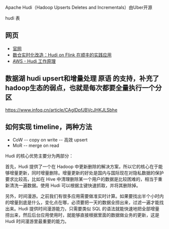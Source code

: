 
Apache Hudi（Hadoop Upserts Deletes and Incrementals）由Uber开源

hudi 表

## 网页

- [官网](https://hudi.apache.org/)
- [数仓实时化改造：Hudi on Flink 在顺丰的实践应用](https://www.infoq.cn/article/oahf08ykutidlemb5dha)
- [AWS - Hudi 工作原理](https://docs.aws.amazon.com/zh_cn/emr/latest/ReleaseGuide/emr-hudi-how-it-works.html)


## 数据湖 hudi upsert和增量处理 原语 的支持，补充了hadoop生态的弱点，也就是每次都要全量执行一个分区

https://www.infoq.cn/article/CAgIDpfJBVcJHKJLSbhe


## 如何实现 timeline，两种方法

- CoW -- copy on write -- 高效 upsert
- MoR -- merge on read

Hudi 的核心优势主要分为两部分：

首先，Hudi 提供了一个在 Hadoop 中更新删除的解决方案，所以它的核心在于能够增量更新，同时增量删除。增量更新的好处是国内与国际现在对隐私数据的保护要求比较高，比如在 Hive 中清理删除某一个用户的数据是比较困难的，相当于重新清洗一遍数据。使用 Hudi 可以根据主键快速抓取，并将其删除掉。

另外，时间漫游。之前我们有很多应用需要做准实时计算。如果要找出半个小时内的增量到底是什么，变化点在哪，必须要把一天的数据全捞出来，过滤一遍才能找出来。Hudi 提供时间漫游能力，只需要类似 SQL 的语法就能快速地把全部增量捞出来，然后后台应用使用时，就能够直接根据里面的数据做业务的更新，这是 Hudi 时间漫游里最重要的能力。

